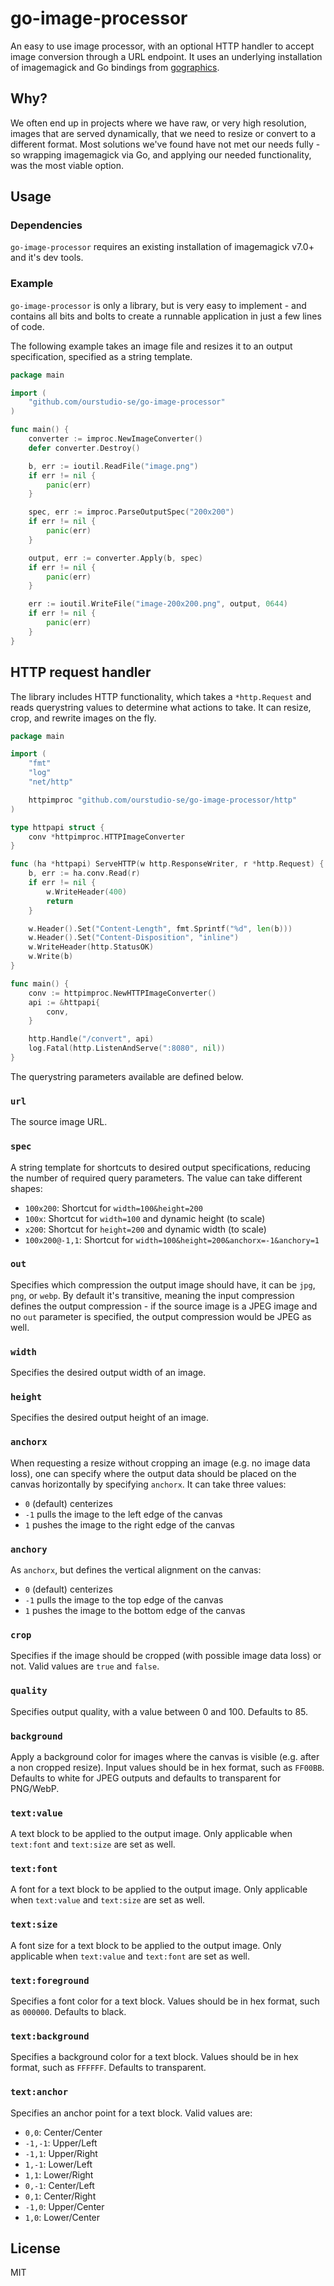 # go-image-processor

An easy to use image processor, with an optional HTTP handler to accept image conversion through a URL endpoint. It uses an underlying installation of imagemagick and Go bindings from [gographics](https://github.com/gographics/imagick).

## Why?

We often end up in projects where we have raw, or very high resolution, images that are served dynamically, that we need to resize or convert to a different format. Most solutions we've found have not met our needs fully - so wrapping imagemagick via Go, and applying our needed functionality, was the most viable option.

## Usage

### Dependencies

`go-image-processor` requires an existing installation of imagemagick v7.0+ and it's dev tools.

### Example

`go-image-processor` is only a library, but is very easy to implement - and contains all bits and bolts to create a runnable application in just a few lines of code.

The following example takes an image file and resizes it to an output specification, specified as a string template.

```go
package main

import (
	"github.com/ourstudio-se/go-image-processor"
)

func main() {
	converter := improc.NewImageConverter()
	defer converter.Destroy()

	b, err := ioutil.ReadFile("image.png")
	if err != nil {
		panic(err)
	}

	spec, err := improc.ParseOutputSpec("200x200")
	if err != nil {
		panic(err)
	}

	output, err := converter.Apply(b, spec)
	if err != nil {
		panic(err)
	}

	err := ioutil.WriteFile("image-200x200.png", output, 0644)
	if err != nil {
		panic(err)
	}
}
```

## HTTP request handler

The library includes HTTP functionality, which takes a `*http.Request` and reads querystring values to determine what actions to take. It can resize, crop, and rewrite images on the fly.

```go
package main

import (
	"fmt"
	"log"
	"net/http"

	httpimproc "github.com/ourstudio-se/go-image-processor/http"
)

type httpapi struct {
	conv *httpimproc.HTTPImageConverter
}

func (ha *httpapi) ServeHTTP(w http.ResponseWriter, r *http.Request) {
	b, err := ha.conv.Read(r)
	if err != nil {
		w.WriteHeader(400)
		return
	}

	w.Header().Set("Content-Length", fmt.Sprintf("%d", len(b)))
	w.Header().Set("Content-Disposition", "inline")
	w.WriteHeader(http.StatusOK)
	w.Write(b)
}

func main() {
	conv := httpimproc.NewHTTPImageConverter()
	api := &httpapi{
		conv,
	}

	http.Handle("/convert", api)
	log.Fatal(http.ListenAndServe(":8080", nil))
}
```

The querystring parameters available are defined below.

### `url`

The source image URL.

### `spec`

A string template for shortcuts to desired output specifications, reducing the number of required query parameters. The value can take different shapes:
- `100x200`: Shortcut for `width=100&height=200`
- `100x`: Shortcut for `width=100` and dynamic height (to scale)
- `x200`: Shortcut for `height=200` and dynamic width (to scale)
- `100x200@-1,1`: Shortcut for `width=100&height=200&anchorx=-1&anchory=1`

### `out`

Specifies which compression the output image should have, it can be `jpg`, `png`, or `webp`. By default it's transitive, meaning the input compression defines the output compression - if the source image is a JPEG image and no `out` parameter is specified, the output compression would be JPEG as well.

### `width`

Specifies the desired output width of an image.

### `height`

Specifies the desired output height of an image.

### `anchorx`

When requesting a resize without cropping an image (e.g. no image data loss), one can specify where the output data should be placed on the canvas horizontally by specifying `anchorx`. It can take three values:
- `0` (default) centerizes
- `-1` pulls the image to the left edge of the canvas
- `1` pushes the image to the right edge of the canvas

### `anchory`

As `anchorx`, but defines the vertical alignment on the canvas:
- `0` (default) centerizes
- `-1` pulls the image to the top edge of the canvas
- `1` pushes the image to the bottom edge of the canvas

### `crop`

Specifies if the image should be cropped (with possible image data loss) or not. Valid values are `true` and `false`.

### `quality`

Specifies output quality, with a value between 0 and 100. Defaults to 85.

### `background`

Apply a background color for images where the canvas is visible (e.g. after a non cropped resize). Input values should be in hex format, such as `FF00BB`. Defaults to white for JPEG outputs and defaults to transparent for PNG/WebP.

### `text:value`

A text block to be applied to the output image. Only applicable when `text:font` and `text:size` are set as well.

### `text:font`

A font for a text block to be applied to the output image. Only applicable when `text:value` and `text:size` are set as well.

### `text:size`

A font size for a text block to be applied to the output image. Only applicable when `text:value` and `text:font` are set as well.

### `text:foreground`

Specifies a font color for a text block. Values should be in hex format, such as `000000`. Defaults to black.

### `text:background`

Specifies a background color for a text block. Values should be in hex format, such as `FFFFFF`. Defaults to transparent.

### `text:anchor`

Specifies an anchor point for a text block. Valid values are:

- `0,0`: Center/Center
- `-1,-1`: Upper/Left
- `-1,1`: Upper/Right
- `1,-1`: Lower/Left
- `1,1`: Lower/Right
- `0,-1`: Center/Left
- `0,1`: Center/Right
- `-1,0`: Upper/Center
- `1,0`: Lower/Center

## License

MIT